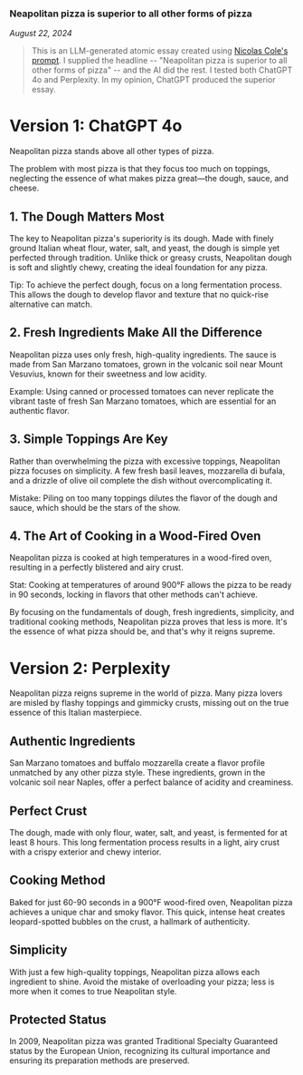 ### Neapolitan pizza is superior to all other forms of pizza

*August 22, 2024*

> This is an LLM-generated atomic essay created using [Nicolas Cole's prompt](https://x.com/Nicolascole77/status/1826688463275479168). I supplied the headline -- "Neapolitan pizza is superior to all other forms of pizza" -- and the AI did the rest. I tested both ChatGPT 4o and Perplexity. In my opinion, ChatGPT produced the superior essay.

# Version 1: ChatGPT 4o

Neapolitan pizza stands above all other types of pizza.

The problem with most pizza is that they focus too much on toppings, neglecting the essence of what makes pizza great—the dough, sauce, and cheese.

## 1. The Dough Matters Most
The key to Neapolitan pizza's superiority is its dough. Made with finely ground Italian wheat flour, water, salt, and yeast, the dough is simple yet perfected through tradition. Unlike thick or greasy crusts, Neapolitan dough is soft and slightly chewy, creating the ideal foundation for any pizza.

Tip: To achieve the perfect dough, focus on a long fermentation process. This allows the dough to develop flavor and texture that no quick-rise alternative can match.

## 2. Fresh Ingredients Make All the Difference
Neapolitan pizza uses only fresh, high-quality ingredients. The sauce is made from San Marzano tomatoes, grown in the volcanic soil near Mount Vesuvius, known for their sweetness and low acidity.

Example: Using canned or processed tomatoes can never replicate the vibrant taste of fresh San Marzano tomatoes, which are essential for an authentic flavor.

## 3. Simple Toppings Are Key
Rather than overwhelming the pizza with excessive toppings, Neapolitan pizza focuses on simplicity. A few fresh basil leaves, mozzarella di bufala, and a drizzle of olive oil complete the dish without overcomplicating it.

Mistake: Piling on too many toppings dilutes the flavor of the dough and sauce, which should be the stars of the show.

## 4. The Art of Cooking in a Wood-Fired Oven
Neapolitan pizza is cooked at high temperatures in a wood-fired oven, resulting in a perfectly blistered and airy crust.

Stat: Cooking at temperatures of around 900°F allows the pizza to be ready in 90 seconds, locking in flavors that other methods can't achieve.

By focusing on the fundamentals of dough, fresh ingredients, simplicity, and traditional cooking methods, Neapolitan pizza proves that less is more. It's the essence of what pizza should be, and that's why it reigns supreme.

# Version 2: Perplexity

Neapolitan pizza reigns supreme in the world of pizza. Many pizza lovers are misled by flashy toppings and gimmicky crusts, missing out on the true essence of this Italian masterpiece.
## Authentic Ingredients
San Marzano tomatoes and buffalo mozzarella create a flavor profile unmatched by any other pizza style. These ingredients, grown in the volcanic soil near Naples, offer a perfect balance of acidity and creaminess.
## Perfect Crust
The dough, made with only flour, water, salt, and yeast, is fermented for at least 8 hours. This long fermentation process results in a light, airy crust with a crispy exterior and chewy interior.
## Cooking Method
Baked for just 60-90 seconds in a 900°F wood-fired oven, Neapolitan pizza achieves a unique char and smoky flavor. This quick, intense heat creates leopard-spotted bubbles on the crust, a hallmark of authenticity.
## Simplicity
With just a few high-quality toppings, Neapolitan pizza allows each ingredient to shine. Avoid the mistake of overloading your pizza; less is more when it comes to true Neapolitan style.
## Protected Status
In 2009, Neapolitan pizza was granted Traditional Specialty Guaranteed status by the European Union, recognizing its cultural importance and ensuring its preparation methods are preserved.